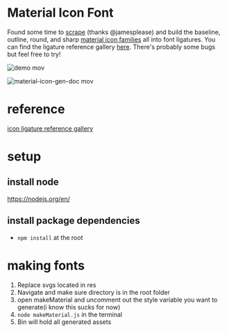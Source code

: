 # Material Icon Font
Found some time to [scrape](https://github.com/jamesplease/material-design-icons) (thanks @jamesplease) and build the baseline, outline, round, and sharp [material icon families](https://material.io/tools/icons/?style=baseline) all into font ligatures. You can find the ligature reference gallery [here](https://peter.ng/material-icons). There's probably some bugs but feel free to try!

![demo mov](https://user-images.githubusercontent.com/1144288/47622880-8df83080-dac7-11e8-9fb4-837b4eeba369.gif)

![material-icon-gen-doc mov](https://user-images.githubusercontent.com/1144288/47612293-03ff8780-da35-11e8-9adb-7067098225b6.gif)

# reference
[icon ligature reference gallery](https://peter.ng/material-icons)

# setup
## install node
https://nodejs.org/en/

## install package dependencies
- `npm install` at the root

# making fonts
1. Replace svgs located in res
2. Navigate and make sure directory is in the root folder
3. open makeMaterial and uncomment out the style variable you want to generate(i know this sucks for now)
4. `node makeMaterial.js` in the terminal
4. Bin will hold all generated assets
